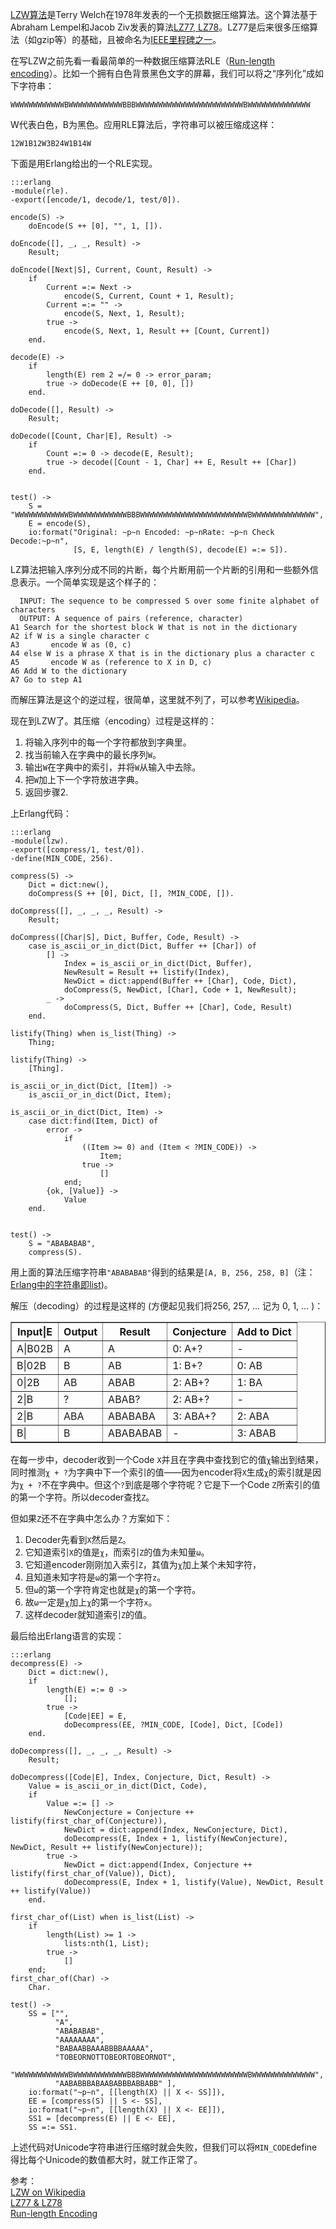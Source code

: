 [LZW算法](http://en.wikipedia.org/wiki/Lempel%E2%80%93Ziv%E2%80%93Welch)是Terry Welch在1978年发表的一个无损数据压缩算法。这个算法基于Abraham Lempel和Jacob Ziv发表的算法[LZ77, LZ78](http://en.wikipedia.org/wiki/LZ77_and_LZ78)。LZ77是后来很多压缩算法（如gzip等）的基础，且被命名为[IEEE里程碑之一](http://en.wikipedia.org/wiki/List_of_IEEE_milestones)。

在写LZW之前先看一看最简单的一种数据压缩算法RLE（[Run-length encoding](http://en.wikipedia.org/wiki/Run-length_encoding)）。比如一个拥有白色背景黑色文字的屏幕，我们可以将之“序列化”成如下字符串：

    WWWWWWWWWWWWBWWWWWWWWWWWWBBBWWWWWWWWWWWWWWWWWWWWWWWWBWWWWWWWWWWWWWW

W代表白色，B为黑色。应用RLE算法后，字符串可以被压缩成这样：

    12W1B12W3B24W1B14W

下面是用Erlang给出的一个RLE实现。

    :::erlang
    -module(rle).
    -export([encode/1, decode/1, test/0]).

    encode(S) ->
        doEncode(S ++ [0], "", 1, []).

    doEncode([], _, _, Result) ->
        Result;

    doEncode([Next|S], Current, Count, Result) ->
        if
            Current =:= Next ->
                encode(S, Current, Count + 1, Result);
            Current =:= "" ->
                encode(S, Next, 1, Result);
            true ->
                encode(S, Next, 1, Result ++ [Count, Current])
        end.

    decode(E) ->
        if
            length(E) rem 2 =/= 0 -> error_param;
            true -> doDecode(E ++ [0, 0], [])
        end.

    doDecode([], Result) ->
        Result;

    doDecode([Count, Char|E], Result) ->
        if
            Count =:= 0 -> decode(E, Result);
            true -> decode([Count - 1, Char] ++ E, Result ++ [Char])
        end.


    test() ->
        S = "WWWWWWWWWWWWBWWWWWWWWWWWWBBBWWWWWWWWWWWWWWWWWWWWWWWWBWWWWWWWWWWWWWW",
        E = encode(S),
        io:format("Original: ~p~n Encoded: ~p~nRate: ~p~n Check Decode:~p~n",
                  [S, E, length(E) / length(S), decode(E) =:= S]).

LZ算法把输入序列分成不同的片断，每个片断用前一个片断的引用和一些额外信息表示。一个简单实现是这个样子的：

      INPUT: The sequence to be compressed S over some finite alphabet of characters
      OUTPUT: A sequence of pairs (reference, character)
    A1 Search for the shortest block W that is not in the dictionary
    A2 if W is a single character c
    A3       encode W as (0, c)
    A4 else W is a phrase X that is in the dictionary plus a character c
    A5       encode W as (reference to X in D, c)
    A6 Add W to the dictionary
    A7 Go to step A1

而解压算法是这个的逆过程，很简单，这里就不列了，可以参考[Wikipedia](http://en.wikipedia.org/wiki/LZ77_and_LZ78)。

现在到LZW了。其压缩（encoding）过程是这样的：

1. 将输入序列中的每一个字符都放到字典里。
2. 找当前输入在字典中的最长序列`W`。
3. 输出`W`在字典中的索引，并将`W`从输入中去除。
4. 把`W`加上下一个字符放进字典。
5. 返回步骤2.

上Erlang代码：

    :::erlang
    -module(lzw).
    -export([compress/1, test/0]).
    -define(MIN_CODE, 256).

    compress(S) ->
        Dict = dict:new(),
        doCompress(S ++ [0], Dict, [], ?MIN_CODE, []).

    doCompress([], _, _, _, Result) ->
        Result;

    doCompress([Char|S], Dict, Buffer, Code, Result) ->
        case is_ascii_or_in_dict(Dict, Buffer ++ [Char]) of
            [] ->
                Index = is_ascii_or_in_dict(Dict, Buffer),
                NewResult = Result ++ listify(Index),
                NewDict = dict:append(Buffer ++ [Char], Code, Dict),
                doCompress(S, NewDict, [Char], Code + 1, NewResult);
            _ ->
                doCompress(S, Dict, Buffer ++ [Char], Code, Result)
        end.

    listify(Thing) when is_list(Thing) ->
        Thing;

    listify(Thing) ->
        [Thing].

    is_ascii_or_in_dict(Dict, [Item]) ->
        is_ascii_or_in_dict(Dict, Item);

    is_ascii_or_in_dict(Dict, Item) ->
        case dict:find(Item, Dict) of
            error ->
                if
                    ((Item >= 0) and (Item < ?MIN_CODE)) ->
                        Item;
                    true ->
                        []
                end;
            {ok, [Value]} ->
                Value
        end.


    test() ->
        S = "ABABABAB",
        compress(S).

用上面的算法压缩字符串`"ABABABAB"`得到的结果是`[A, B, 256, 258, B]`（注：[Erlang中的字符串即list](http://www.erlang.org/doc/reference_manual/data_types.html#id73373))。

解压（decoding）的过程是这样的 (方便起见我们将256, 257, ... 记为 0, 1, ... )：

<table border="1">
<tr>
    <th>Input|E</th><th>Output</th><th>Result</th><th>Conjecture</th><th>Add to Dict</th>
</tr>
<tr>
    <td>A|B02B</td><td>A</td><td>A</td><td>0: A+?</td><td>-</td>
</tr>
<tr>
    <td>B|02B</td><td>B</td><td>AB</td><td>1: B+?</td><td>0: AB</td>
</tr>
<tr>
    <td>0|2B</td><td>AB</td><td>ABAB</td><td>2: AB+?</td><td>1: BA</td>
</tr>
<tr>
    <td>2|B</td><td>?</td><td>ABAB?</td><td>2: AB+?</td><td>-</td>
</tr>
<tr>
    <td>2|B</td><td>ABA</td><td>ABABABA</td><td>3: ABA+?</td><td>2: ABA</td>
</tr>
<tr>
    <td>B|</td><td>B</td><td>ABABABAB</td><td>-</td><td>3: ABAB</td>
</tr>
</table>

在每一步中，decoder收到一个Code `X`并且在字典中查找到它的值`χ`输出到结果，同时推测`χ + ?`为字典中下一个索引的值——因为encoder将`X`生成`χ`的索引就是因为`χ + ?`不在字典中。但这个`?`到底是哪个字符呢？它是下一个Code `Z`所索引的值的第一个字符。所以decoder查找`Z`。

但如果`Z`还不在字典中怎么办？方案如下：

1. Decoder先看到`X`然后是`Z`。
2. 它知道索引`X`的值是`χ`，而索引`Z`的值为未知量`ω`。
3. 它知道encoder刚刚加入索引`Z`，其值为`χ`加上某个未知字符，
4. 且知道未知字符是`ω`的第一个字符`z`。
5. 但`ω`的第一个字符肯定也就是`χ`的第一个字符。
6. 故`ω`一定是`χ`加上`χ`的第一个字符`x`。
7. 这样decoder就知道索引`Z`的值。

最后给出Erlang语言的实现：

    :::erlang
    decompress(E) ->
        Dict = dict:new(),
        if
            length(E) =:= 0 ->
                [];
            true ->
                [Code|EE] = E,
                doDecompress(EE, ?MIN_CODE, [Code], Dict, [Code])
        end.

    doDecompress([], _, _, _, Result) ->
        Result;

    doDecompress([Code|E], Index, Conjecture, Dict, Result) ->
        Value = is_ascii_or_in_dict(Dict, Code),
        if
            Value =:= [] ->
                NewConjecture = Conjecture ++ listify(first_char_of(Conjecture)),
                NewDict = dict:append(Index, NewConjecture, Dict),
                doDecompress(E, Index + 1, listify(NewConjecture), NewDict, Result ++ listify(NewConjecture));
            true ->
                NewDict = dict:append(Index, Conjecture ++ listify(first_char_of(Value)), Dict),
                doDecompress(E, Index + 1, listify(Value), NewDict, Result ++ listify(Value))
        end.

    first_char_of(List) when is_list(List) ->
        if
            length(List) >= 1 ->
                lists:nth(1, List);
            true ->
                []
        end;
    first_char_of(Char) ->
        Char.

    test() ->
        SS = ["",
              "A",
              "ABABABAB",
              "AAAAAAAA",
              "BABAABBAAABBBBAAAAA",
              "TOBEORNOTTOBEORTOBEORNOT",
              "WWWWWWWWWWWWBWWWWWWWWWWWWBBBWWWWWWWWWWWWWWWWWWWWWWWWBWWWWWWWWWWWWWW",
              "AABABBBABAABABBBABBABB" ],
        io:format("~p~n", [[length(X) || X <- SS]]),
        EE = [compress(S) || S <- SS],
        io:format("~p~n", [[length(X) || X <- EE]]),
        SS1 = [decompress(E) || E <- EE],
        SS =:= SS1.

上述代码对Unicode字符串进行压缩时就会失败，但我们可以将`MIN_CODE`define得比每个Unicode的数值都大时，就工作正常了。

参考：  
[LZW on Wikipedia](http://en.wikipedia.org/wiki/Lempel%E2%80%93Ziv%E2%80%93Welch)  
[LZ77 & LZ78](http://en.wikipedia.org/wiki/LZ77_and_LZ78)  
[Run-length Encoding](http://en.wikipedia.org/wiki/Run-length_encoding)  
